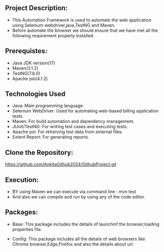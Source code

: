 ## Project Description:
- This Automation Framework is used to automate the web application using Selenium webdriver,java,TestNG and Maven.
- Before automate the browser we should ensure that we have met all the following requirement properly installed.

## Prerequistes: 
- Java JDK version(17)
- Maven(3.1.2)
- TestNG(7.8.0)
- Apache poi(4.1.2)

## Technologies Used
- Java: Main programming language.
- Selenium WebDriver: Used for automating web-based billing application tests.
- Maven: For build automation and dependency management.
- JUnit/TestNG: For writing test cases and executing tests.
- Apache poi: For retreiving test data from external files.
- Extent Report: For generating reports.

## Clone the Repository:
https://github.com/AnkitaGithub2024/GithubProject.git

## Execution:
- BY using Maven we can execute via command line : mvn test
- And also we can compile and run by using any of the code editor.

## Packages:
- Base:
This package includes the details of launchinf the browser,loading properties file.

- Config:
This package includes all the details of web browsers like Chrome browser,Edge,Firefox and also the details about url.




